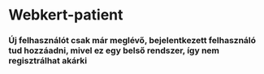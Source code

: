 # Webkert-patient

### Új felhasználót csak már meglévő, bejelentkezett felhasználó tud hozzáadni, mivel ez egy belső rendszer, így nem regisztrálhat akárki
